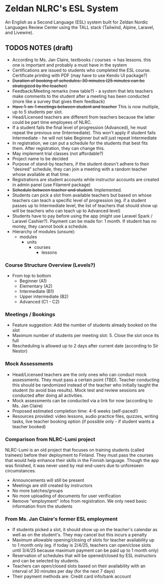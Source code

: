 # Zeldan NLRC's ESL System

An English as a Second Language (ESL) system built for Zeldan Nordic Languages Review Center using the TALL stack (Tailwind, Alpine, Laravel, and Livewire).

## TODOS NOTES (draft)
- According to Ms. Jan Claire, textbooks / courses -> has lessons. this one is important and probably a must have in the system
- Certifications are issued to students who completed the ESL course. Certificate printing with PDF (may have to use Kendo UI package?)
- ~~Duration of booking of schedules: 30 minutes (25 minutes can be strategized by the teacher)~~
- Feedback/Meeting remarks (new table?) - a system that lets teachers make comments to the student after a meeting has been conducted (more like a survey that gives them feedback)
- ~~Have 1-on-1 meetings between student and teacher~~ This is now multiple, up to 5 students per slot.
- Head/Licensed teachers are different from teachers because the latter could be part time employees of NLRC.
- If a student fails the final level of progression (Advanced), he must repeat the previous one (Intermediate). This won't apply if student fails Intermediate - he will not take Beginner but will just repeat Intermediate
- In registration, we can put a schedule for the students that best fits them. After registration, they can change this.
- May implement trial classes (not affordable?)
- Project name to be decided
- Purpose of stand-by teachers, if the student doesn't adhere to their "desired" schedule, they can join a meeting with a random teacher whose available at that time.
- Registrations are student accounts while instructor accounts are created in admin panel (use Filament package)
- ~~Schedule between teacher and student.~~ Implemented.
- Students can pick a slot from available teachers but based on whose teachers can teach a specific level of progression (eg. if a student passes up to Intermediate level, the list of teachers that should show up will be teachers who can teach up to Advanced level)
- Students have to pay before using the app (might use Laravel Spark / Laravel Cashier?). Payment can be made for: 1 month. If student has no money, they cannot book a schedule.
- Hierarchy of modules (unsure):
  * modules
    * units
        * courses
            * lessons

### Course Structure Overview (Levels?)
- From top to bottom
  * Beginner (A1)
  * Elementary (A2)
  * Intermediate (B1)
  * Upper intermediate (B2)
  * Advanced (C1 - C2)

### Meetings / Bookings
- Feature suggestion: Add the number of students already booked on the slot
- Maximum number of students per meeting slot: 5. Close the slot once its full
- Rescheduling is allowed up to 2 days after current date (according to Sir Nestor)

### Mock Assessments
- Head/Licensed teachers are the only ones who can conduct mock assessments. They must pass a certain point (TBD). Teacher conducting this should be randomized instead of the teacher who initially taught the student (to avoid bias results). Mock test and review sessions are conducted after doing all activities.
- Mock assessments can be conducted via a link for now (according to Ms. Jan Claire)
- Proposed estimated completion time: 4-6 weeks (self-paced!)
- Resources provided: video lessons, audio practice files, quizzes, writing tasks, live teacher booking option (if possible only - if student wants a teacher booked)

### Comparison from NLRC-Lumi project

NLRC-Lumi is an old project that focuses on training students (called trainees) before their deployment to Finland. They must pass the courses that would help enhance their skills in the Finnish language. Though the app was finished, it was never used by real end-users due to unforeseen circumstances.

- Announcements will still be present
- Meetings are still created by instructors
- No more batches/groups
- No more uploading of documents for user verification
- Remove "employment" infos from registration. We only need basic information from the students

### From Ms. Jan Claire's former ESL employment
- If students picked a slot, it should show up on the teacher's calendar as well as on the student's. They may cancel but this incurs a penalty
- Maximum allowable opening/closing of slots for teacher availability up to 1 month only (eg. if today is 2/4/25, teachers can open/close slots until 3/4/25 because maximum payment can be paid up to 1 month only)
- Reservation of schedules that will be opened/closed by ESL instructors and can be selected by students.
- Teachers can open/closed slots based on their availability with an interval of 30 minutes per day (for the next 7 days)
- Their payment methods are: Credit card info/bank account
